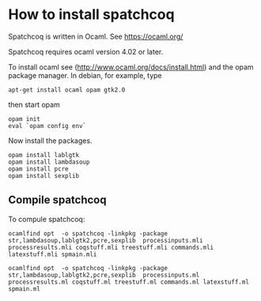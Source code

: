 # How to install spatchcoq

Spatchcoq is written in Ocaml.  See https://ocaml.org/

Spatchcoq requires ocaml version 4.02 or later.

To install ocaml see (http://www.ocaml.org/docs/install.html) and the opam package manager.  In debian, for example, type

    apt-get install ocaml opam gtk2.0

then start opam

    opam init
    eval `opam config env`

Now install the packages.

    opam install lablgtk
    opam install lambdasoup
    opam install pcre
    opam install sexplib
    

## Compile spatchcoq

To compule spatchcoq:

    ocamlfind opt  -o spatchcoq -linkpkg -package str,lambdasoup,lablgtk2,pcre,sexplib  processinputs.mli processresults.mli coqstuff.mli treestuff.mli commands.mli latexstuff.mli spmain.mli

    ocamlfind opt  -o spatchcoq -linkpkg -package str,lambdasoup,lablgtk2,pcre,sexplib  processinputs.ml processresults.ml coqstuff.ml treestuff.ml commands.ml latexstuff.ml spmain.ml 
